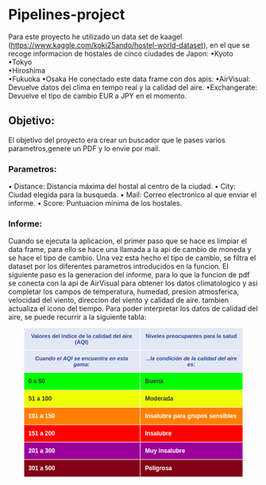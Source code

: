 # Pipelines-project

Para este proyecto he utilizado un data set de kaagel (https://www.kaggle.com/koki25ando/hostel-world-dataset), en el que se recoge informacion de hostales de cinco ciudades de Japon:
 •Kyoto                        
 •Tokyo                        
 •Hiroshima                        
 •Fukuoka
 •Osaka
 He conectado este data frame con dos apis:
 •AirVisual: Devuelve datos del clima en tempo real y la calidad del aire.
 •Exchangerate: Devuelve el tipo de cambio EUR a JPY en el momento.
## Objetivo:
El objetivo del proyecto era crear un buscador que le pases varios parametros,genere un PDF y lo envie por mail.
### Parametros:
• Distance: Distancia máxima del hostal al centro de la ciudad.
• City: Ciudad elegida para la busqueda.
• Mail: Correo electronico al que enviar el informe.
• Score: Puntuacion mínima de los hostales.
### Informe:
Cuando se ejecuta la aplicacion, el primer paso que se hace es limpiar el data frame, para ello se hace una llamada a la api de cambio de moneda y se hace el tipo de cambio.
Una vez esta hecho el tipo de cambio, se filtra el dataset por los diferentes parametros introducidos en la funcion.
El siguiente paso es la generacion del informe, para lo que la funcion de pdf se conecta con la api de AirVisual para obtener los datos climatologico y asi completar los campos de temperatura, humedad, presion atmosferica, velocidad del viento, direccion del viento y calidad de aire. tambien actualiza el icono del tiempo.
Para poder interpretar los datos de calidad del aire, se puede recurrir a la siguiente tabla:
<p align="center"> <img  src="/src/readme_files/tabla-aqi.png"></p>

